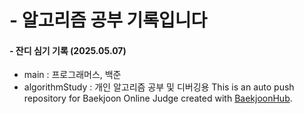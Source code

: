 # - 알고리즘 공부 기록입니다
#### - 잔디 심기 기록 (2025.05.07)

- main : 프로그래머스, 백준
- algorithmStudy : 개인 알고리즘 공부 및 디버깅용
This is an auto push repository for Baekjoon Online Judge created with [BaekjoonHub](https://github.com/BaekjoonHub/BaekjoonHub).
